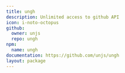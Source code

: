 ```yaml
---
title: ungh
description: Unlimited access to github API
icon: i-noto-octopus
github:
  owner: unjs
  repo: ungh
npm:
  name: ungh
documentation: https://github.com/unjs/ungh
layout: package
---
```

